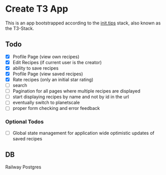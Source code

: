 # Create T3 App

This is an app bootstrapped according to the [init.tips](https://init.tips) stack, also known as the T3-Stack.

## Todo
- [x] Profile Page (view own recipes)
- [x] Edit Recipes (if current user is the creator)
- [x] ability to save recipes
- [x] Profile Page (view saved recipes)
- [x] Rate recipes (only an initial star rating)
- [ ] search
- [ ] Pagination for all pages where multiple recipes are displayed
- [ ] start displaying recipes by name and not by id in the url
- [ ] eventually switch to planetscale
- [ ] proper form checking and error feedback

### Optional Todos
- [ ] Global state management for application wide optimistic updates of saved recipes

## DB
Railway Postgres
